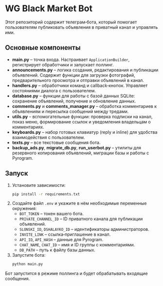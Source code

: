 # WG Black Market Bot

Этот репозиторий содержит телеграм‑бота, который помогает пользователям публиковать объявления в приватный канал и управлять ими.

## Основные компоненты

- **main.py** – точка входа. Настраивает `ApplicationBuilder`, регистрирует обработчики и запускает поллинг.
- **announcements.py** – логика создания, редактирования и публикации объявлений. Содержит функции для загрузки фотографий, предварительного просмотра и отправки объявлений в канал.
- **handlers.py** – обработчики команд и callback‑кнопок. Управляет состояниями диалога с пользователем.
- **database.py** – функции для работы с базой данных SQLite: сохранение объявлений, получение и обновление данных.
- **comments.py** и **comments_manager.py** – обработка комментариев к объявлениям и пересылка сообщений между тредами.
- **utils.py** – вспомогательные функции: проверка подписки на канал, показ меню, формирование ссылок и уведомления владельцам о комментариях.
- **keyboards.py** – набор готовых клавиатур (reply и inline) для удобства взаимодействия с пользователем.
- **texts.py** – все текстовые сообщения бота.
- **backup_ads.py**, **migrate_db.py**, **run_userbot.py** – утилиты для резервного копирования объявлений, миграции базы и работы с Pyrogram.

## Запуск

1. Установите зависимости:
   ```bash
   pip install -r requirements.txt
   ```
2. Создайте файл `.env` и укажите в нём необходимые переменные окружения:
   - `BOT_TOKEN` – токен вашего бота.
   - `PRIVATE_CHANNEL_ID` – ID приватного канала для публикации объявлений.
   - `SLONSKI_ID`, `DSHALAYKO_ID` – идентификаторы администраторов.
   - `INVITE_LINK` – ссылка‑приглашение в канал.
   - `API_ID`, `API_HASH` – данные для Pyrogram.
   - `CHAT_NAME`, `CHAT_ID` – имя и ID группы с комментариями.
   - `DB_PATH` – путь к файлу базы данных.
3. Запустите бота:
   ```bash
   python main.py
   ```

Бот запустится в режиме поллинга и будет обрабатывать входящие сообщения.

